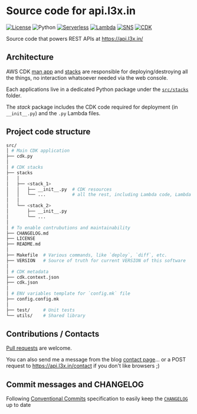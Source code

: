 # Source code for api.l3x.in

[![License](https://img.shields.io/badge/License-Apache%202.0-green.svg)][license] ![Python](https://img.shields.io/badge/python-v3.8-green) [![Serverless](https://img.shields.io/badge/serverless-app-yellow)][serverless] [![Lambda](https://img.shields.io/badge/aws-lambda-brightgreen)][lambda] [![SNS](https://img.shields.io/badge/aws-sns-brightgreen)][SNS] [![CDK](https://img.shields.io/badge/aws-cdk-brightgreen)][CDK]

Source code that powers REST APIs at <https://api.l3x.in/>

## Architecture

AWS CDK [man app](src/cdk.py) and [stacks](src/stacks) are responsible for deploying/destroying all the things, no interaction whatsoever needed via the web console.

Each applications live in a dedicated Python package under the [`src/stacks`](src/stacks) folder.

The _stack_ package includes the CDK code required for deployment (in `__init__.py`) and the `.py` Lambda files.

## Project code structure

```bash
src/
│ # Main CDK application
├── cdk.py
│
│ # CDK stacks
├── stacks
│   │
│   ├── <stack_1>
│   │   ├── __init__.py  # CDK resources
│   │   └── ...          # all the rest, including Lambda code, Lambda Layers packages, etc.
│   │
│   └── <stack_2>
│       ├── __init__.py
│       └── ...
│
│ # To enable contrubutions and maintainability
├── CHANGELOG.md
├── LICENSE
├── README.md
│
├── Makefile  # Various commands, like `deploy`, `diff`, etc.
├── VERSION   # Source of truth for current VERSION of this software
│
│ # CDK metadata
├── cdk.context.json
├── cdk.json
│
│ # ENV variables template for `config.mk` file
├── config.config.mk
│
├── test/     # Unit tests
└── utils/    # Shared library
```

## Contributions / Contacts

[Pull requests][pull-requests] are welcome.

You can also send me a message from the blog [contact page][contact-page]... or a POST request to <https://api.l3x.in/contact> if you don't like browsers ;)

## Commit messages and CHANGELOG

Following [Conventional Commits][commits] specification to easily keep the [`CHANGELOG`](CHANGELOG.md) up to date

[CDK]:           <https://docs.aws.amazon.com/cdk/api/latest/python/>
[contact-page]:  <https://a.l3x.in/contact.html>
[lambda]:        <https://docs.aws.amazon.com/lambda/index.html>
[license]:       <https://opensource.org/licenses/Apache-2.0>
[pull-requests]: <https://github.com/shaftoe/api-l3x-in/pull/new/master>
[serverless]:    <https://serverless-stack.com/chapters/what-is-serverless.html>
[SNS]:           <https://docs.aws.amazon.com/sns/index.html>
[commits]:       <https://www.conventionalcommits.org/en/v1.0.0/>
